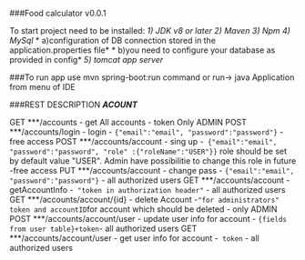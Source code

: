 ###Food calculator v0.0.1

To start project need to be installed:
*1) JDK v8 or later*
*2) Maven*
*3) Npm*
*4) MySql* 
	*    a)configuration of DB connection stored in the application.properties file*
	*    b)you need to configure your database as provided in config*
*5) tomcat app server*

###To run app use mvn spring-boot:run command or run-> java Application from menu of IDE


###REST DESCRIPTION 
	***ACOUNT***

GET   ***/accounts - get All accounts - token Only ADMIN
POST  ***/accounts/login - login - `{"email":"email", "password":"password"}` - free access
POST  ***/accounts/account -  sing up -` {"email":"email", "password":"password", "role" :{"roleName":"USER"}}` role should be set by default value "USER". Admin have possibilitie to change this role in future -free access
PUT   ***/accounts/account - change pass - `{"email":"email", "password":"password"}` - all authorized users 
GET   ***/accounts/account - getAccountInfo -` "token in authorization header"` - all authorized users
GET   ***/accounts/account/{id} - delete Account -` "for administrators" token and accountID `for account which should be deleted - only ADMIN  
POST  ***/accounts/account/user - update user info for account - ` {fields from user table}+token `- all authorized users
GET   ***/accounts/account/user - get user info for account -` token` - all authorized users





